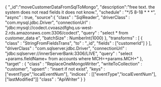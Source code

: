 {
  "_id":"moveCustomerDataFromSqlToMongo",
  "description":"free text. the system does not read fields it does not know.",
  "schedule" : "*/5 8-18 * * *", 
  "async" : true, 
  "source":{
    "class" : "SqlReader", 
    "driverClass" : "com.mysql.jdbc.Driver", 
    "connectionUrl" : "jdbc:mysql://codect.cvoaszdfghq.us-west-2.rds.amazonaws.com:3306/codect", 
    "query" : "select * from customer_data e", 
    "batchSize" : NumberInt(1000)
  }, 
  "transforms" : [
    {  "class" : "StringFromFieldsTrans",
       "to" : "_id",
       "fields" : ["customerId"]
     }
  ],
    "driverClass" : "com.sqlserver.jdbc.Driver", 
    "connectionUrl" : "jdbc:sqlserver://innerServerBank:3306/LIVE", 
    "query" : "select +params.fieldName+ from accounts where MCH=+params.MCH+"
  },
  "target" : {
    "class" : "ReplaceOneMongoWriter", 
    "writeToCollection" : "customer", 
    "upsert" : "insert if not exist", 
    "keys" : ["eventType","localEventNum"], 
    "indices" : [["eventType","localEventNum"],["lastModified"]]
    "class" : "ApiWriter"
  }
}
```

